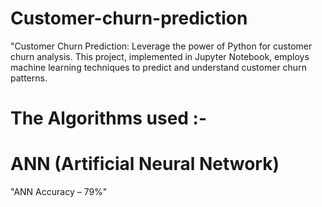 # Customer-churn-prediction
"Customer Churn Prediction: Leverage the power of Python for customer churn analysis. This project, implemented in Jupyter Notebook, employs machine learning techniques to predict and understand customer churn patterns. 
# The Algorithms used :-
# ANN (Artificial Neural Network)
"ANN Accuracy – 79%"


